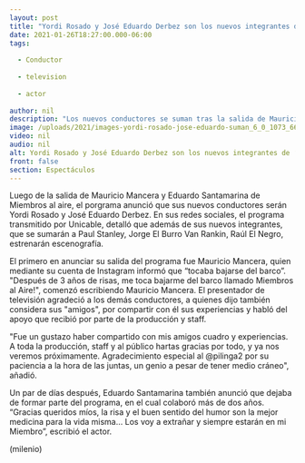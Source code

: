 ```yaml
---
layout: post
title: "Yordi Rosado y José Eduardo Derbez son los nuevos integrantes de ‘Miembros al aire’"
date: 2021-01-26T18:27:00.000-06:00
tags:
  
  - Conductor
  
  - television
  
  - actor
  
author: nil
description: "Los nuevos conductores se suman tras la salida de Mauricio Mancera y Eduardo Santamarina. "
image: /uploads/2021/images-yordi-rosado-jose-eduardo-suman_6_0_1073_668_(1).jpg
video: nil
audio: nil
alt: Yordi Rosado y José Eduardo Derbez son los nuevos integrantes de ‘Miembros al aire’
front: false
section: Espectáculos
---
```


Luego de la salida de Mauricio Mancera y Eduardo Santamarina de Miembros al aire, el porgrama anunció que sus nuevos conductores serán Yordi Rosado y José Eduardo Derbez. En sus redes sociales, el programa transmitido por Unicable, detalló que además de sus nuevos integrantes, que se sumarán a Paul Stanley, Jorge El Burro Van Rankin, Raúl El Negro, estrenarán escenografía. 

El primero en anunciar su salida del programa fue Mauricio Mancera, quien mediante su cuenta de Instagram informó que “tocaba bajarse del barco”. 
"Después de 3 años de risas, me toca bajarme del barco llamado Miembros al Aire!", comenzó escribiendo Mauricio Mancera. 
El presentador de televisión agradeció a los demás conductores, a quienes dijo también considera sus "amigos", por compartir con él sus experiencias y habló del apoyo que recibió por parte de la producción y staff. 

"Fue un gustazo haber compartido con mis amigos cuadro y experiencias. A toda la producción, staff y al público hartas gracias por todo, y ya nos veremos próximamente. Agradecimiento especial al @pilinga2 por su paciencia a la hora de las juntas, un genio a pesar de tener medio cráneo", añadió.

Un par de días después, Eduardo Santamarina también anunció que dejaba de formar parte del programa, en el cual colaboró más de dos años. “Gracias queridos míos, la risa y el buen sentido del humor son la mejor medicina para la vida misma… Los voy a extrañar y siempre estarán en mi Miembro”, escribió el actor. 

(milenio)